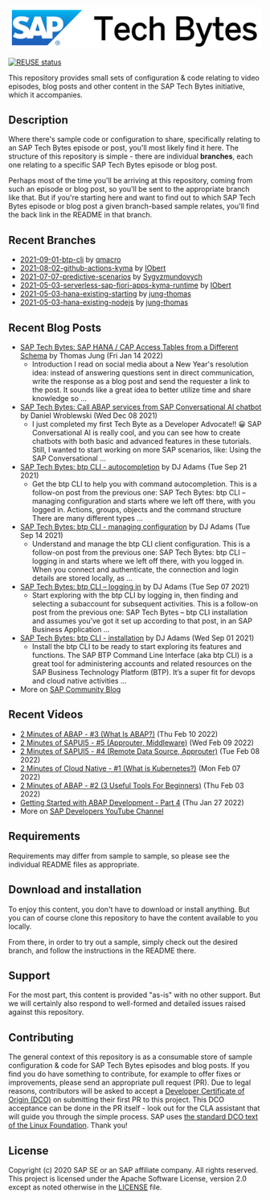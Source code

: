 
![SAP Tech Bytes header image](header-image.png)

[![REUSE status](https://api.reuse.software/badge/github.com/SAP-samples/sap-tech-bytes)](https://api.reuse.software/info/github.com/SAP-samples/sap-tech-bytes)

This repository provides small sets of configuration &amp; code relating to video episodes, blog posts and other content in the SAP Tech Bytes initiative, which it accompanies.

## Description

Where there&#x27;s sample code or configuration to share, specifically relating to an SAP Tech Bytes episode or post, you&#x27;ll most likely find it here. The structure of this repository is simple - there are individual **branches**, each one relating to a specific SAP Tech Bytes episode or blog post.

Perhaps most of the time you&#x27;ll be arriving at this repository, coming from such an episode or blog post, so you&#x27;ll be sent to the appropriate branch like that. But if you&#x27;re starting here and want to find out to which SAP Tech Bytes episode or blog post a given branch-based sample relates, you&#x27;ll find the back link in the README in that branch.
 
## Recent Branches
- [2021-09-01-btp-cli](https://github.com/SAP-samples/sap-tech-bytes/tree/2021-09-01-btp-cli) by [qmacro](https://github.com/qmacro) 
- [2021-08-02-github-actions-kyma](https://github.com/SAP-samples/sap-tech-bytes/tree/2021-08-02-github-actions-kyma) by [IObert](https://github.com/IObert) 
- [2021-07-07-predictive-scenarios](https://github.com/SAP-samples/sap-tech-bytes/tree/2021-07-07-predictive-scenarios) by [Sygyzmundovych](https://github.com/Sygyzmundovych) 
- [2021-05-03-serverless-sap-fiori-apps-kyma-runtime](https://github.com/SAP-samples/sap-tech-bytes/tree/2021-05-03-serverless-sap-fiori-apps-kyma-runtime) by [IObert](https://github.com/IObert) 
- [2021-05-03-hana-existing-starting](https://github.com/SAP-samples/sap-tech-bytes/tree/2021-05-03-hana-existing-starting) by [jung-thomas](https://github.com/jung-thomas) 
- [2021-05-03-hana-existing-nodejs](https://github.com/SAP-samples/sap-tech-bytes/tree/2021-05-03-hana-existing-nodejs) by [jung-thomas](https://github.com/jung-thomas) 

## Recent Blog Posts
- [SAP Tech Bytes: SAP HANA / CAP Access Tables from a Different Schema](https://blogs.sap.com/?p=1471463) by Thomas Jung (Fri Jan 14 2022)
  - Introduction I read on social media about a New Year&#x27;s resolution idea: instead of answering questions sent in direct communication, write the response as a blog post and send the requester a link to the post. It sounds like a great idea to better utilize time and share knowledge so ...
- [SAP Tech Bytes: Call ABAP services from SAP Conversational AI chatbot](https://blogs.sap.com/?p=1455513) by Daniel Wroblewski (Wed Dec 08 2021)
  - I just completed my first Tech Byte as a Developer Advocate!! 😀 SAP Conversational AI is really cool, and you can see how to create chatbots with both basic and advanced features in these tutorials. Still, I wanted to start working on more SAP scenarios, like: Using the SAP Conversational ...
- [SAP Tech Bytes: btp CLI - autocompletion](https://blogs.sap.com/?p=1407602) by DJ Adams (Tue Sep 21 2021)
  - Get the btp CLI to help you with command autocompletion. This is a follow-on post from the previous one: SAP Tech Bytes: btp CLI – managing configuration and starts where we left off there, with you logged in. Actions, groups, objects and the command structure There are many different types ...
- [SAP Tech Bytes: btp CLI - managing configuration](https://blogs.sap.com/?p=1404163) by DJ Adams (Tue Sep 14 2021)
  - Understand and manage the btp CLI client configuration. This is a follow-on post from the previous one: SAP Tech Bytes: btp CLI – logging in and starts where we left off there, with you logged in. When you connect and authenticate, the connection and login details are stored locally, as ...
- [SAP Tech Bytes: btp CLI – logging in](https://blogs.sap.com/?p=1400128) by DJ Adams (Tue Sep 07 2021)
  - Start exploring with the btp CLI by logging in, then finding and selecting a subaccount for subsequent activities. This is a follow-on post from the previous one: SAP Tech Bytes – btp CLI installation and assumes you’ve got it set up according to that post, in an SAP Business Application ...
- [SAP Tech Bytes: btp CLI - installation](https://blogs.sap.com/?p=1396954) by DJ Adams (Wed Sep 01 2021)
  - Install the btp CLI to be ready to start exploring its features and functions. The SAP BTP Command Line Interface (aka btp CLI) is a great tool for administering accounts and related resources on the SAP Business Technology Platform (BTP). It’s a super fit for devops and cloud native activities ...
- More on [SAP Community Blog](https://blogs.sap.com/tag/sap-tech-bytes/)
    
## Recent Videos
- [2 Minutes of ABAP - #3 (What Is ABAP?)](https://www.youtube.com/watch?v=3-edz2POPGQ) (Thu Feb 10 2022)
- [2 Minutes of SAPUI5 - #5 (Approuter, Middleware)](https://www.youtube.com/watch?v=cy9oolXAJDE) (Wed Feb 09 2022)
- [2 Minutes of SAPUI5 - #4 (Remote Data Source, Approuter)](https://www.youtube.com/watch?v=MHJzIz7iiHs) (Tue Feb 08 2022)
- [2 Minutes of Cloud Native - #1 (What is Kubernetes?)](https://www.youtube.com/watch?v=5fCRiU12gOo) (Mon Feb 07 2022)
- [2 Minutes of ABAP - #2 (3 Useful Tools For Beginners)](https://www.youtube.com/watch?v=LztHpAIfyYY) (Thu Feb 03 2022)
- [Getting Started with ABAP Development - Part 4](https://www.youtube.com/watch?v=RUYLQ-OxGoA) (Thu Jan 27 2022)
- More on [SAP Developers YouTube Channel](https://www.youtube.com/playlist?list=PL6RpkC85SLQC3HBShmlMaPu_nL--4f20z)

## Requirements

Requirements may differ from sample to sample, so please see the individual README files as appropriate.

## Download and installation

To enjoy this content, you don&#x27;t have to download or install anything. But you can of course clone this repository to have the content available to you locally.

From there, in order to try out a sample, simply check out the desired branch, and follow the instructions in the README there.

## Support

For the most part, this content is provided &quot;as-is&quot; with no other support. But we will certainly also respond to well-formed and detailed issues raised against this repository.

## Contributing

The general context of this repository is as a consumable store of sample configuration &amp; code for SAP Tech Bytes episodes and blog posts. If you find you do have something to contribute, for example to offer fixes or improvements, please send an appropriate pull request (PR). Due to legal reasons, contributors will be asked to accept a [Developer Certificate of Origin (DCO)](https://en.wikipedia.org/wiki/Developer_Certificate_of_Origin) on submitting their first PR to this project. This DCO acceptance can be done in the PR itself - look out for the CLA assistant that will guide you through the simple process. SAP uses [the standard DCO text of the Linux Foundation](https://developercertificate.org/). Thank you!

## License

Copyright (c) 2020 SAP SE or an SAP affiliate company. All rights reserved. This project is licensed under the Apache Software License, version 2.0 except as noted otherwise in the [LICENSE](LICENSE) file.
